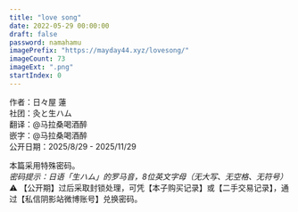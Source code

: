 ```yaml
---
title: "love song"
date: 2022-05-29 00:00:00
draft: false
password: namahamu
imagePrefix: "https://mayday44.xyz/lovesong/"  
imageCount: 73
imageExt: ".png" 
startIndex: 0
---
```

作者：日々屋 蓮  
社团：灸と生ハム  
翻译：@马拉桑喝酒醉  
嵌字：@马拉桑喝酒醉  
公开日期：2025/8/29 - 2025/11/29

本篇采用特殊密码。  
*密码提示：日语「生ハム」的罗马音，8位英文字母（无大写、无空格、无符号）*  
⚠️ 【公开期】过后采取封锁处理，可凭【本子购买记录】或【二手交易记录】，通过【私信阴影站微博账号】兑换密码。  

